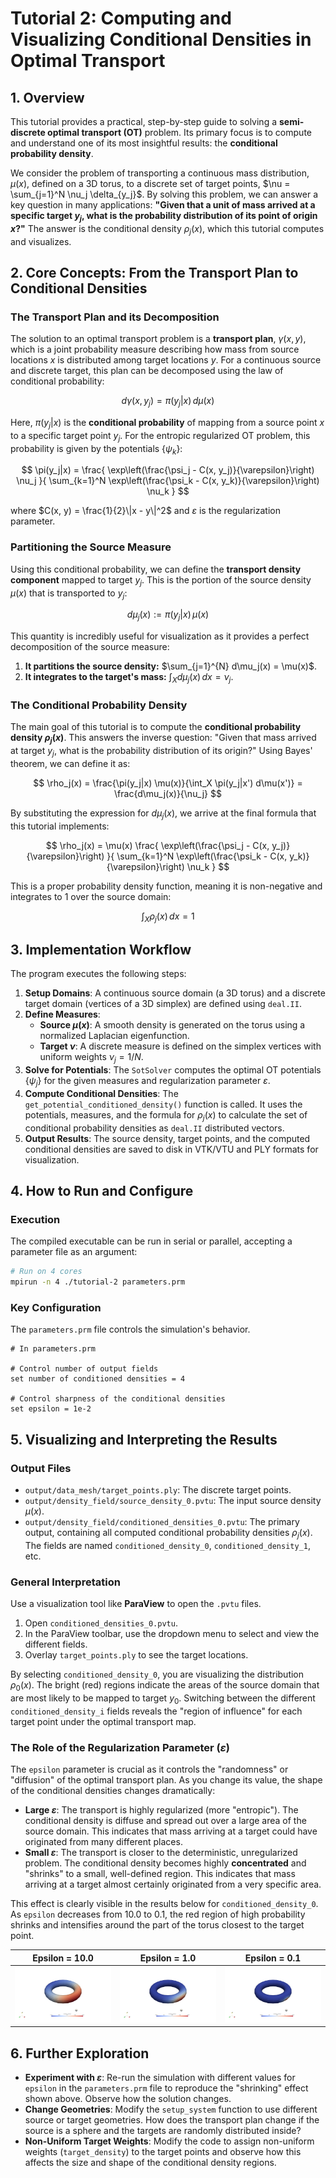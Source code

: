# Tutorial 2: Computing and Visualizing Conditional Densities in Optimal Transport

## 1. Overview

This tutorial provides a practical, step-by-step guide to solving a **semi-discrete optimal transport (OT)** problem. Its primary focus is to compute and understand one of its most insightful results: the **conditional probability density**.

We consider the problem of transporting a continuous mass distribution, $\mu(x)$, defined on a 3D torus, to a discrete set of target points, $\nu = \sum_{j=1}^N \nu_j \delta_{y_j}$. By solving this problem, we can answer a key question in many applications: **"Given that a unit of mass arrived at a specific target $y_j$, what is the probability distribution of its point of origin $x$?"** The answer is the conditional density $\rho_j(x)$, which this tutorial computes and visualizes.

## 2. Core Concepts: From the Transport Plan to Conditional Densities

### The Transport Plan and its Decomposition

The solution to an optimal transport problem is a **transport plan**, $\gamma(x,y)$, which is a joint probability measure describing how mass from source locations $x$ is distributed among target locations $y$. For a continuous source and discrete target, this plan can be decomposed using the law of conditional probability:

$$
d\gamma(x, y_j) = \pi(y_j|x) \, d\mu(x)
$$

Here, $\pi(y_j|x)$ is the **conditional probability** of mapping from a source point $x$ to a specific target point $y_j$. For the entropic regularized OT problem, this probability is given by the potentials $\{\psi_k\}$:

$$
\pi(y_j|x) = \frac{ \exp\left(\frac{\psi_j - C(x, y_j)}{\varepsilon}\right) \nu_j }{ \sum_{k=1}^N \exp\left(\frac{\psi_k - C(x, y_k)}{\varepsilon}\right) \nu_k }
$$

where $C(x, y) = \frac{1}{2}\|x - y\|^2$ and $\varepsilon$ is the regularization parameter.

### Partitioning the Source Measure

Using this conditional probability, we can define the **transport density component** mapped to target $y_j$. This is the portion of the source density $\mu(x)$ that is transported to $y_j$:

$$
d\mu_j(x) := \pi(y_j|x) \, \mu(x)
$$

This quantity is incredibly useful for visualization as it provides a perfect decomposition of the source measure:
1.  **It partitions the source density:** $\sum_{j=1}^{N} d\mu_j(x) = \mu(x)$.
2.  **It integrates to the target's mass:** $\int_X d\mu_j(x) \, dx = \nu_j$.

### The Conditional Probability Density

The main goal of this tutorial is to compute the **conditional probability density $\rho_j(x)$**. This answers the inverse question: "Given that mass arrived at target $y_j$, what is the probability distribution of its origin?" Using Bayes' theorem, we can define it as:

$$
\rho_j(x) = \frac{\pi(y_j|x) \mu(x)}{\int_X \pi(y_j|x') d\mu(x')} = \frac{d\mu_j(x)}{\nu_j}
$$

By substituting the expression for $d\mu_j(x)$, we arrive at the final formula that this tutorial implements:

$$
\rho_j(x) = \mu(x) \frac{ \exp\left(\frac{\psi_j - C(x, y_j)}{\varepsilon}\right) }{ \sum_{k=1}^N \exp\left(\frac{\psi_k - C(x, y_k)}{\varepsilon}\right) \nu_k }
$$

This is a proper probability density function, meaning it is non-negative and integrates to 1 over the source domain:

$$
\int_X \rho_j(x) \, dx = 1
$$

## 3. Implementation Workflow

The program executes the following steps:
1.  **Setup Domains**: A continuous source domain (a 3D torus) and a discrete target domain (vertices of a 3D simplex) are defined using `deal.II`.
2.  **Define Measures**:
    -   **Source $\mu(x)$**: A smooth density is generated on the torus using a normalized Laplacian eigenfunction.
    -   **Target $\nu$**: A discrete measure is defined on the simplex vertices with uniform weights $\nu_j = 1/N$.
3.  **Solve for Potentials**: The `SotSolver` computes the optimal OT potentials $\{\psi_j\}$ for the given measures and regularization parameter $\varepsilon$.
4.  **Compute Conditional Densities**: The `get_potential_conditioned_density()` function is called. It uses the potentials, measures, and the formula for $\rho_j(x)$ to calculate the set of conditional probability densities as `deal.II` distributed vectors.
5.  **Output Results**: The source density, target points, and the computed conditional densities are saved to disk in VTK/VTU and PLY formats for visualization.

## 4. How to Run and Configure

### Execution
The compiled executable can be run in serial or parallel, accepting a parameter file as an argument:
```bash
# Run on 4 cores
mpirun -n 4 ./tutorial-2 parameters.prm
```

### Key Configuration
The `parameters.prm` file controls the simulation's behavior.
```prm
# In parameters.prm

# Control number of output fields
set number of conditioned densities = 4

# Control sharpness of the conditional densities
set epsilon = 1e-2
```

## 5. Visualizing and Interpreting the Results

### Output Files
-   `output/data_mesh/target_points.ply`: The discrete target points.
-   `output/density_field/source_density_0.pvtu`: The input source density $\mu(x)$.
-   `output/density_field/conditioned_densities_0.pvtu`: The primary output, containing all computed conditional probability densities $\rho_j(x)$. The fields are named `conditioned_density_0`, `conditioned_density_1`, etc.

### General Interpretation
Use a visualization tool like **ParaView** to open the `.pvtu` files.
1.  Open `conditioned_densities_0.pvtu`.
2.  In the ParaView toolbar, use the dropdown menu to select and view the different fields.
3.  Overlay `target_points.ply` to see the target locations.

By selecting `conditioned_density_0`, you are visualizing the distribution $\rho_0(x)$. The bright (red) regions indicate the areas of the source domain that are most likely to be mapped to target $y_0$. Switching between the different `conditioned_density_i` fields reveals the "region of influence" for each target point under the optimal transport map.

### The Role of the Regularization Parameter ($\varepsilon$)
The `epsilon` parameter is crucial as it controls the "randomness" or "diffusion" of the optimal transport plan. As you change its value, the shape of the conditional densities changes dramatically:

-   **Large $\varepsilon$**: The transport is highly regularized (more "entropic"). The conditional density is diffuse and spread out over a large area of the source domain. This indicates that mass arriving at a target could have originated from many different places.
-   **Small $\varepsilon$**: The transport is closer to the deterministic, unregularized problem. The conditional density becomes highly **concentrated** and "shrinks" to a small, well-defined region. This indicates that mass arriving at a target almost certainly originated from a very specific area.

This effect is clearly visible in the results below for `conditioned_density_0`. As `epsilon` decreases from 10.0 to 0.1, the red region of high probability shrinks and intensifies around the part of the torus closest to the target point.

| Epsilon = 10.0                                          | Epsilon = 1.0                                         | Epsilon = 0.1                                         |
| :------------------------------------------------------: | :----------------------------------------------------: | :----------------------------------------------------: |
| ![Conditional density for epsilon = 10.0](conditional_density_eps10.png) | ![Conditional density for epsilon = 1.0](conditional_density_eps1.png) | ![Conditional density for epsilon = 0.1](conditional_density_eps0.1.png) |

## 6. Further Exploration
-   **Experiment with $\varepsilon$**: Re-run the simulation with different values for `epsilon` in the `parameters.prm` file to reproduce the "shrinking" effect shown above. Observe how the solution changes.
-   **Change Geometries**: Modify the `setup_system` function to use different source or target geometries. How does the transport plan change if the source is a sphere and the targets are randomly distributed inside?
-   **Non-Uniform Target Weights**: Modify the code to assign non-uniform weights (`target_density`) to the target points and observe how this affects the size and shape of the conditional density regions.
